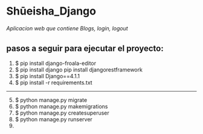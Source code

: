 # Shūeisha_Django
###### Aplicacion web que contiene Blogs, login, logout 
## pasos a seguir para ejecutar el proyecto:

1.   $ pip install django-froala-editor
2.   $ pip install django pip install djangorestframework
3.   $ pip install Django==4.1.1
4.   $ pip install -r requirements.txt
------------------------------------------------------------
5.   $ python manage.py migrate
6.   $ python manage.py makemigrations
7.   $ python manage.py createsuperuser
8.   $ python manage.py runserver
9.   

